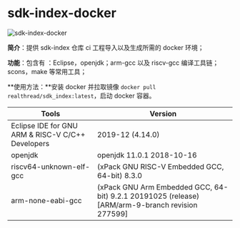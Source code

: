 # sdk-index-docker

![sdk-index-docker ](https://github.com/RT-Thread-Studio/sdk-index-docker/workflows/Docker-Build/badge.svg) 

**简介**：提供 sdk-index 仓库 ci 工程导入以及生成所需的 docker 环境；

**功能**：包含有 ：Eclipse，openjdk；arm-gcc 以及 riscv-gcc 编译工具链；scons，make 等常用工具；

**使用方法：**安装 docker 并拉取镜像 `docker pull realthread/sdk_index:latest`，启动 docker 容器。

| Tools                                             | Version                                                      |
| ------------------------------------------------- | ------------------------------------------------------------ |
| Eclipse IDE for GNU ARM & RISC-V C/C++ Developers | 2019-12 (4.14.0)                                             |
| openjdk                                           | openjdk 11.0.1 2018-10-16                                    |
| riscv64-unknown-elf-gcc                           | (xPack GNU RISC-V Embedded GCC, 64-bit) 8.3.0                |
| arm-none-eabi-gcc                                 | (xPack GNU Arm Embedded GCC, 64-bit) 9.2.1 20191025 (release) [ARM/arm-9-branch revision 277599] |


